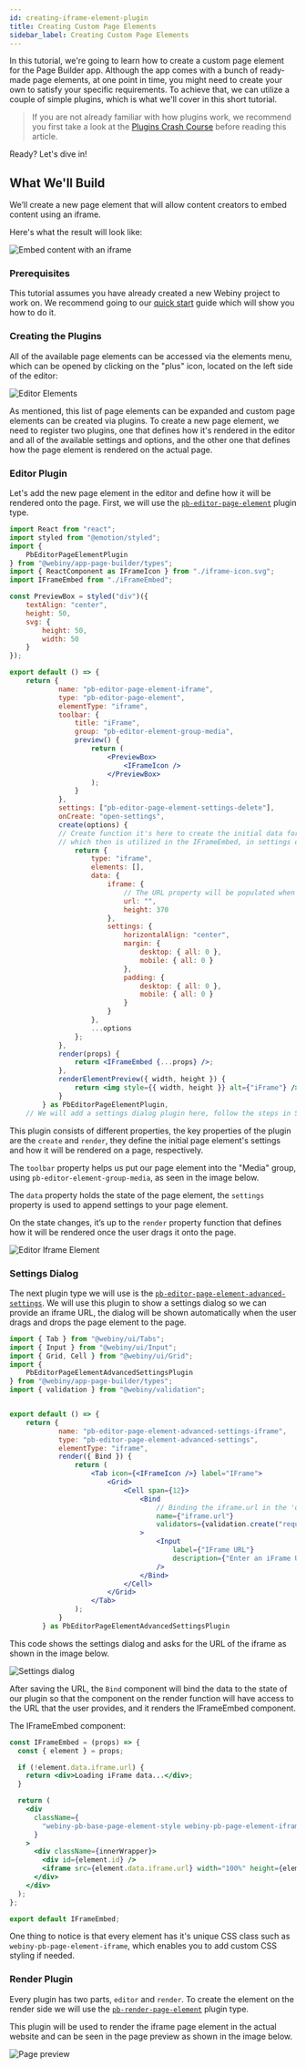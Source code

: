```yaml
---
id: creating-iframe-element-plugin
title: Creating Custom Page Elements
sidebar_label: Creating Custom Page Elements
---
```


In this tutorial, we're going to learn how to create a custom page element for the Page Builder app. Although the app comes with a bunch of ready-made page elements, at one point in time, you might need to create your own to satisfy your specific requirements. To achieve that, we can utilize a couple of simple plugins, which is what we'll cover in this short tutorial.

> If you are not already familiar with how plugins work, we recommend
> you first take a look at the [Plugins Crash Course](/docs/developer-tutorials/plugins-crash-course) before reading this article.

Ready? Let's dive in!

## What We'll Build

We’ll create a new page element that will allow content creators to embed content using an iframe.

Here's what the result will look like:

![Embed content with an iframe](/img/webiny-apps/page-builder/development/development/plugin-reference/editor/iframe/iframe-plugin.png)


### Prerequisites

This tutorial assumes you have already created a new Webiny project to work on. We recommend going to our [quick start](/docs/get-started/quick-start.md) guide which will show you how to do it.

### Creating the Plugins

All of the available page elements can be accessed via the elements menu, which can be opened by clicking on the "plus" icon, located on the left side of the editor:


![Editor Elements](/img/webiny-apps/page-builder/development/development/plugin-reference/editor/iframe/editor-elements.png)


As mentioned, this list of page elements can be expanded and custom page elements can be created via plugins. To create a new page element, we need to register two plugins, one that defines how it's rendered in the editor and all of the available settings and options, and the other one that defines how the page element is rendered on the actual page.

### Editor Plugin

Let's add the new page element in the editor and define how it will be rendered onto the page.
First, we will use the [`pb-editor-page-element`](/docs/webiny-apps/page-builder/development/plugins-reference/app#pb-editor-page-element) plugin type.


```jsx
import React from "react";
import styled from "@emotion/styled";
import {
    PbEditorPageElementPlugin
} from "@webiny/app-page-builder/types";
import { ReactComponent as IFrameIcon } from "./iframe-icon.svg";
import IFrameEmbed from "./iFrameEmbed";

const PreviewBox = styled("div")({
    textAlign: "center",
    height: 50,
    svg: {
        height: 50,
        width: 50
    }
});

export default () => {
    return {
            name: "pb-editor-page-element-iframe",
            type: "pb-editor-page-element",
            elementType: "iframe",
            toolbar: {
                title: "iFrame",
                group: "pb-editor-element-group-media",
                preview() {
                    return (
                        <PreviewBox>
                            <IFrameIcon />
                        </PreviewBox>
                    );
                }
            },
            settings: ["pb-editor-page-element-settings-delete"],
            onCreate: "open-settings",
            create(options) {
            // Create function it's here to create the initial data for the page element,
            // which then is utilized in the IFrameEmbed, in settings dialog.
                return {
                    type: "iframe",
                    elements: [],
                    data: {
                        iframe: {
                            // The URL property will be populated when user enters the URL in the settings dialog.
                            url: "",
                            height: 370
                        },
                        settings: {
                            horizontalAlign: "center",
                            margin: {
                                desktop: { all: 0 },
                                mobile: { all: 0 }
                            },
                            padding: {
                                desktop: { all: 0 },
                                mobile: { all: 0 }
                            }
                        }
                    },
                    ...options
                };
            },
            render(props) {
                return <IFrameEmbed {...props} />;
            },
            renderElementPreview({ width, height }) {
                return <img style={{ width, height }} alt={"iFrame"} />;
            }
        } as PbEditorPageElementPlugin,
    // We will add a settings dialog plugin here, follow the steps in Settings dialog section below.
```

This plugin consists of different properties, the key properties of the plugin are the `create` and `render`, they define the initial page element's settings and how it will be rendered on a page, respectively.

The `toolbar` property helps us put our page element into the "Media" group, using `pb-editor-element-group-media`, as seen in the image below.

The `data` property holds the state of the page element, the `settings` property is used to append settings to your page element.

On the state changes, it’s up to the `render` property function that defines how it will be rendered once the user drags it onto the page.

![Editor Iframe Element](/img/webiny-apps/page-builder/development/development/plugin-reference/editor/iframe/editor-iframe-plugin.png)

### Settings Dialog

The next plugin type we will use is the [`pb-editor-page-element-advanced-settings`](/docs/webiny-apps/page-builder/development/plugins-reference/app#pb-editor-page-element-advanced-settings). We will use this plugin to show a settings dialog so we can provide an iframe URL, the dialog will be shown automatically when the user drags and drops the page element to the page.

```jsx
import { Tab } from "@webiny/ui/Tabs";
import { Input } from "@webiny/ui/Input";
import { Grid, Cell } from "@webiny/ui/Grid";
import {
    PbEditorPageElementAdvancedSettingsPlugin
} from "@webiny/app-page-builder/types";
import { validation } from "@webiny/validation";


export default () => {
    return {
            name: "pb-editor-page-element-advanced-settings-iframe",
            type: "pb-editor-page-element-advanced-settings",
            elementType: "iframe",
            render({ Bind }) {
                return (
                    <Tab icon={<IFrameIcon />} label="IFrame">
                        <Grid>
                            <Cell span={12}>
                                <Bind
                                    // Binding the iframe.url in the 'data' property
                                    name={"iframe.url"}
                                    validators={validation.create("required,url")}
                                >
                                    <Input
                                        label={"IFrame URL"}
                                        description={"Enter an iFrame URL"}
                                    />
                                </Bind>
                            </Cell>
                        </Grid>
                    </Tab>
                );
            }
        } as PbEditorPageElementAdvancedSettingsPlugin

```

This code shows the settings dialog and asks for the URL of the iframe as shown in the image below.

![Settings dialog](/img/webiny-apps/page-builder/development/development/plugin-reference/editor/iframe/settings-dialog.png)

After saving the URL, the `Bind` component will bind the data to the state of our plugin so that the component on the render function will have access to the URL that the user provides, and it renders the IFrameEmbed component.

The IFrameEmbed component:

```jsx
const IFrameEmbed = (props) => {
  const { element } = props;

  if (!element.data.iframe.url) {
    return <div>Loading iFrame data...</div>;
  }

  return (
    <div
      className={
        "webiny-pb-base-page-element-style webiny-pb-page-element-iframe " + outerWrapper
      }
    >
      <div className={innerWrapper}>
        <div id={element.id} />
        <iframe src={element.data.iframe.url} width="100%" height={element.data.iframe.height} />
      </div>
    </div>
  );
};

export default IFrameEmbed;
```

One thing to notice is that every element has it's unique CSS class such as `webiny-pb-page-element-iframe`, which enables you to add custom CSS styling if needed.

### Render Plugin

Every plugin has two parts, `editor` and `render`. To create the element on the render side we will use the
[`pb-render-page-element`](/docs/webiny-apps/page-builder/development/plugins-reference/app#pb-render-page-element)
plugin type.

This plugin will be used to render the iframe page element in the actual website and can be seen in the page preview as shown in the image below.

![Page preview](/img/webiny-apps/page-builder/development/development/plugin-reference/editor/iframe/page-preview.png)

